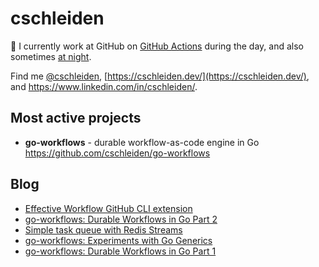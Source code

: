 # cschleiden

:wave: I currently work at GitHub on [GitHub Actions](https://github.com/features/actions) during the day, and also sometimes [at night](https://github.com/cschleiden/vscode-github-actions). 

Find me [@cschleiden](https://twitter.com/cschleiden), [https://cschleiden.dev/](https://cschleiden.dev/), and https://www.linkedin.com/in/cschleiden/.

## Most active projects

- **go-workflows** - durable workflow-as-code engine in Go https://github.com/cschleiden/go-workflows

## Blog
<!--START_SECTION:feed-->
* [Effective Workflow GitHub CLI extension](https:&#x2F;&#x2F;cschleiden.dev&#x2F;blog&#x2F;2023-01-11-effective-workflow&#x2F;)
* [go-workflows: Durable Workflows in Go Part 2](https:&#x2F;&#x2F;cschleiden.dev&#x2F;blog&#x2F;2022-05-02-go-workflows-part2&#x2F;)
* [Simple task queue with Redis Streams](https:&#x2F;&#x2F;cschleiden.dev&#x2F;blog&#x2F;2022-04-08-task-queue-with-redis&#x2F;)
* [go-workflows: Experiments with Go Generics](https:&#x2F;&#x2F;cschleiden.dev&#x2F;blog&#x2F;2022-03-06-go-workflows-generics&#x2F;)
* [go-workflows: Durable Workflows in Go Part 1](https:&#x2F;&#x2F;cschleiden.dev&#x2F;blog&#x2F;2022-02-13-go-workflows-part1&#x2F;)
<!--END_SECTION:feed-->
